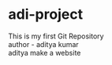# adi-project
This is my first Git Repository
<br>
author - aditya kumar
<br>
aditya make a website

